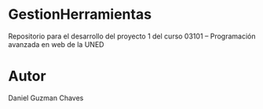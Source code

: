 # GestionHerramientas
Repositorio para el desarrollo del proyecto 1 del curso 03101 – Programación avanzada en web de la UNED

# Autor
Daniel Guzman Chaves